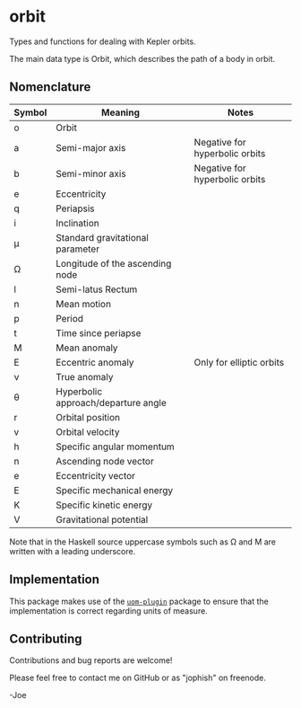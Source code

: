 orbit
=====

Types and functions for dealing with Kepler orbits.

The main data type is Orbit, which describes the path of a body in orbit.

Nomenclature
-----------

| Symbol | Meaning                             | Notes                          |
|--------|-------------------------------------|--------------------------------|
| o      | Orbit                               |                                |
| a      | Semi-major axis                     | Negative for hyperbolic orbits |
| b      | Semi-minor axis                     | Negative for hyperbolic orbits |
| e      | Eccentricity                        |                                |
| q      | Periapsis                           |                                |
| i      | Inclination                         |                                |
| μ      | Standard gravitational parameter    |                                |
| Ω      | Longitude of the ascending node     |                                |
| l      | Semi-latus Rectum                   |                                |
| n      | Mean motion                         |                                |
| p      | Period                              |                                |
| t      | Time since periapse                 |                                |
| M      | Mean anomaly                        |                                |
| E      | Eccentric anomaly                   | Only for elliptic orbits       |
| ν      | True anomaly                        |                                |
| θ      | Hyperbolic approach/departure angle |                                |
| r      | Orbital position                    |                                |
| v      | Orbital velocity                    |                                |
| h      | Specific angular momentum           |                                |
| n      | Ascending node vector               |                                |
| e      | Eccentricity vector                 |                                |
| E      | Specific mechanical energy          |                                |
| K      | Specific kinetic energy             |                                |
| V      | Gravitational potential             |                                |


Note that in the Haskell source uppercase symbols such as Ω and M are written
with a leading underscore.


Implementation
--------------

This package makes use of the
[`uom-plugin`](https://hackage.haskell.org/package/uom-plugin) package to
ensure that the implementation is correct regarding units of measure.

Contributing
------------

Contributions and bug reports are welcome!

Please feel free to contact me on GitHub or as "jophish" on freenode.

-Joe

